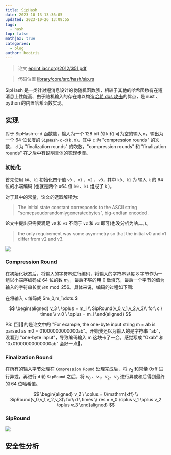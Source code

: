 ```yaml
---
title: SipHash
date: 2023-10-13 13:36:05
updated: 2023-10-26 13:09:55
tags:
  - hash
top: false
mathjax: true
categories:
  - blog
author: booiris
---
```

> 论文 [eprint.iacr.org/2012/351.pdf](https://eprint.iacr.org/2012/351.pdf)

> 代码位置 [library/core/src/hash/sip.rs](https://github.com/rust-lang/rust/blob/1.72.0/library/core/src/hash/sip.rs)

SipHash 是一类针对短消息设计的伪随机函数族，相较于其他的哈希函数有在短消息上性能高、由于随机输入的存在难以构造[哈希 dos 攻击](../todo/todo.md)的优点，是 rust 、python 的内置哈希函数实现。

## 实现

对于 SipHash-c-d 函数族，输入为一个 128 bit 的 `k` 和 可为空的输入 `m`，输出为一个 64 位长度的 `SipHash-c-d(k,m)`。其中 `c` 为 "compression rounds" 的次数， `d` 为 "finalization rounds" 的次数，"compression rounds" 和 "finalization rounds" 在之后中有说明具体的实现步骤。

### 初始化

首先使用 `k0`、`k1` 初始化四个值 `v0` 、`v1` 、`v2` 、`v3`，其中 `k0`、`k1` 为 输入 `k` 的 64 位的小端编码 (也就是两个 u64 值 `k0` 、`k1` 组成了 `k` )。

对于其中的常量，论文的选取解释为:

> The initial state constant corresponds to the ASCII string "somepseudorandomlygeneratedbytes", big-endian encoded.

论文中提出只需要满足 `v0` 和 `v1` 不同于 `v2` 和 `v3` 即可(也没分析为啥。。。)。

> the only requirement was some asymmetry so that the initial v0 and v1 differ from v2 and v3.

![](https://cdn.jsdelivr.net/gh/booiris-cdn/img/spihash1.png)

### Compression Round

在初始化状态后，将输入的字符串进行编码，将输入的字符串以每 8 字节作为一组以小端序编码成 64 位的数 $m_i$ ，最后不够的用 0 做填充，最后一个字节的值为输入的字符串长度 $len \bmod 256$。具体来说，编码的过程如下图:

在将输入 `s` 编码成 $m_0,m_1\dots $

$$
\begin{aligned}
v_3 \ \oplus = m_i \\
SipRound(v_0,v_1,v_2,v_3)\ for\   c \ times \\
v_0 \ \oplus = m_i 
\end{aligned}
$$

PS: 巨💩🤡的是论文中的 "For example, the one-byte input string m = ab is parsed as m0 = 01000000000000ab"。开始我还以为输入的是字符串 "ab"，没看到 "one-byte input"，导致编码输入 m 这块卡了一会。感觉写成 "0xab" 和 "0x01000000000000ab" 会好一点🤡。

### Finalization Round

在所有的输入字节处理在 `Compression Round` 处理完成后，将 $v_2$ 和常量 $0\mathrm{xff}$ 进行异或，再进行 `d` 轮 `SipRound` 之后，将 $v_0$ 、$v_1$、$v_2$、$v_3$ 进行异或和后得到最终的 64 位哈希值。

$$
\begin{aligned}
v_2 \ \oplus = 0\mathrm{xff} \\
SipRound(v_0,v_1,v_2,v_3)\ for\   d \ times \\
res = v_0 \oplus v_1 \oplus v_2 \oplus v_3
\end{aligned}
$$

### SipRound

![](https://cdn.jsdelivr.net/gh/booiris-cdn/img/spihash2.png)

## 安全性分析
